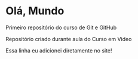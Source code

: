 # Olá, Mundo
 Primeiro repositório do curso de Git e GitHub

 Repositório criado durante aula do Curso em Video

Essa linha eu adicionei diretamente no site!
